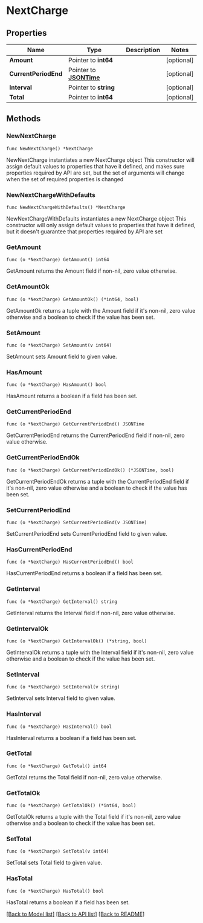 # NextCharge

## Properties

Name | Type | Description | Notes
------------ | ------------- | ------------- | -------------
**Amount** | Pointer to **int64** |  | [optional] 
**CurrentPeriodEnd** | Pointer to [**JSONTime**](JSONTime.md) |  | [optional] 
**Interval** | Pointer to **string** |  | [optional] 
**Total** | Pointer to **int64** |  | [optional] 

## Methods

### NewNextCharge

`func NewNextCharge() *NextCharge`

NewNextCharge instantiates a new NextCharge object
This constructor will assign default values to properties that have it defined,
and makes sure properties required by API are set, but the set of arguments
will change when the set of required properties is changed

### NewNextChargeWithDefaults

`func NewNextChargeWithDefaults() *NextCharge`

NewNextChargeWithDefaults instantiates a new NextCharge object
This constructor will only assign default values to properties that have it defined,
but it doesn't guarantee that properties required by API are set

### GetAmount

`func (o *NextCharge) GetAmount() int64`

GetAmount returns the Amount field if non-nil, zero value otherwise.

### GetAmountOk

`func (o *NextCharge) GetAmountOk() (*int64, bool)`

GetAmountOk returns a tuple with the Amount field if it's non-nil, zero value otherwise
and a boolean to check if the value has been set.

### SetAmount

`func (o *NextCharge) SetAmount(v int64)`

SetAmount sets Amount field to given value.

### HasAmount

`func (o *NextCharge) HasAmount() bool`

HasAmount returns a boolean if a field has been set.

### GetCurrentPeriodEnd

`func (o *NextCharge) GetCurrentPeriodEnd() JSONTime`

GetCurrentPeriodEnd returns the CurrentPeriodEnd field if non-nil, zero value otherwise.

### GetCurrentPeriodEndOk

`func (o *NextCharge) GetCurrentPeriodEndOk() (*JSONTime, bool)`

GetCurrentPeriodEndOk returns a tuple with the CurrentPeriodEnd field if it's non-nil, zero value otherwise
and a boolean to check if the value has been set.

### SetCurrentPeriodEnd

`func (o *NextCharge) SetCurrentPeriodEnd(v JSONTime)`

SetCurrentPeriodEnd sets CurrentPeriodEnd field to given value.

### HasCurrentPeriodEnd

`func (o *NextCharge) HasCurrentPeriodEnd() bool`

HasCurrentPeriodEnd returns a boolean if a field has been set.

### GetInterval

`func (o *NextCharge) GetInterval() string`

GetInterval returns the Interval field if non-nil, zero value otherwise.

### GetIntervalOk

`func (o *NextCharge) GetIntervalOk() (*string, bool)`

GetIntervalOk returns a tuple with the Interval field if it's non-nil, zero value otherwise
and a boolean to check if the value has been set.

### SetInterval

`func (o *NextCharge) SetInterval(v string)`

SetInterval sets Interval field to given value.

### HasInterval

`func (o *NextCharge) HasInterval() bool`

HasInterval returns a boolean if a field has been set.

### GetTotal

`func (o *NextCharge) GetTotal() int64`

GetTotal returns the Total field if non-nil, zero value otherwise.

### GetTotalOk

`func (o *NextCharge) GetTotalOk() (*int64, bool)`

GetTotalOk returns a tuple with the Total field if it's non-nil, zero value otherwise
and a boolean to check if the value has been set.

### SetTotal

`func (o *NextCharge) SetTotal(v int64)`

SetTotal sets Total field to given value.

### HasTotal

`func (o *NextCharge) HasTotal() bool`

HasTotal returns a boolean if a field has been set.


[[Back to Model list]](../README.md#documentation-for-models) [[Back to API list]](../README.md#documentation-for-api-endpoints) [[Back to README]](../README.md)


